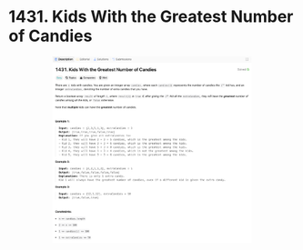 # 1431. Kids With the Greatest Number of Candies

<p align="center">
  <img src="./screenshots/image1.png" width="350" title="Console">
</p>
